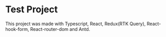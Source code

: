 # Test Project
This project was made with Typescript, React, Redux(RTK Query), React-hook-form, React-router-dom and Antd.

